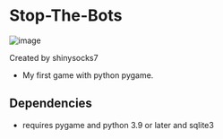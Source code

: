# Stop-The-Bots 
![image](https://user-images.githubusercontent.com/91911303/136131349-6a61ee7f-b2f9-4827-b5a9-8a5bf3c1f34b.png)

Created by shinysocks7
 - My first game with python pygame.
 
## Dependencies
 - requires pygame and python 3.9 or later and sqlite3

